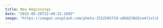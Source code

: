 ```yaml
---
title: New Beginnings
date: "2015-05-28T22:40:32.169Z"
image: "https://images.unsplash.com/photo-1552505719-a9b0238d2ce4?ixlib=rb-1.2.1&ixid=MnwxMjA3fDB8MHxwaG90by1wYWdlfHx8fGVufDB8fHx8&auto=format&fit=crop&w=1133&q=80"
---
```



